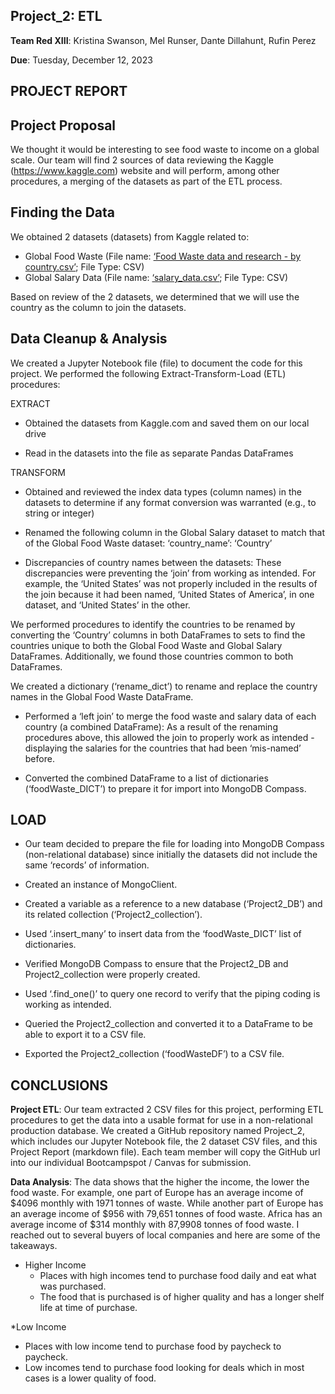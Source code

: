 ## Project_2: ETL

**Team Red XIII**: Kristina Swanson, Mel Runser, Dante Dillahunt, Rufin Perez

**Due**: Tuesday, December 12, 2023

## **PROJECT REPORT**

## Project Proposal

We thought it would be interesting to see food waste to income on a global scale.
Our team will find 2 sources of data reviewing the Kaggle (https://www.kaggle.com) website and will perform, among other procedures, a merging of the datasets as part of the ETL process.

## Finding the Data

We obtained 2 datasets (datasets) from Kaggle related to:
* Global Food Waste (File name: [‘Food Waste data and research - by country.csv’](https://www.kaggle.com/datasets/joebeachcapital/food-waste); File Type: CSV)
* Global Salary Data (File name: [‘salary_data.csv’](https://www.kaggle.com/datasets/zedataweaver/global-salary-data); File Type: CSV)

Based on review of the 2 datasets, we determined that we will use the country as the column to join the datasets. 

## Data Cleanup & Analysis

We created a Jupyter Notebook file (file) to document the code for this project. We performed the following Extract-Transform-Load (ETL) procedures:

EXTRACT
* Obtained the datasets from Kaggle.com and saved them on our local drive
  
* Read in the datasets into the file as separate Pandas DataFrames

TRANSFORM
* Obtained and reviewed the index data types (column names) in the datasets to determine if any format conversion was warranted (e.g., to string or integer)

* Renamed the following column in the Global Salary dataset to match that of the Global Food Waste dataset:
‘country_name’: ‘Country’

* Discrepancies of country names between the datasets:
These discrepancies were preventing the ‘join’ from working as intended. For example, the ‘United States’ was not properly included in the results of the join because it had been named, ‘United States of America’, in one dataset, and ‘United States’ in the other. 

We performed procedures to identify the countries to be renamed by converting the ‘Country’ columns in both DataFrames to sets to find the countries unique to both the Global Food Waste and Global Salary DataFrames. Additionally, we found those countries common to both DataFrames.

We created a dictionary (‘rename_dict’) to rename and replace the country names in the Global Food Waste DataFrame. 

* Performed a ‘left join’ to merge the food waste and salary data of each country (a combined DataFrame):
As a result of the renaming procedures above, this allowed the join to properly work as intended - displaying the salaries for the countries that had been ‘mis-named’ before.

* Converted the combined DataFrame to a list of dictionaries (‘foodWaste_DICT’) to prepare it for import into MongoDB Compass.

## LOAD
* Our team decided to prepare the file for loading into MongoDB Compass (non-relational database) since initially the datasets did not include the same ‘records’ of information.

* Created an instance of MongoClient.

* Created a variable as a reference to a new database (‘Project2_DB’) and its related collection (‘Project2_collection’).

* Used ‘.insert_many’ to insert data from the ‘foodWaste_DICT’ list of dictionaries.

* Verified MongoDB Compass to ensure that the Project2_DB and Project2_collection were properly created.

* Used ‘.find_one()’ to query one record to verify that the piping coding is working as intended.

* Queried the Project2_collection and converted it to a DataFrame to be able to export it to a CSV file.

* Exported the Project2_collection (‘foodWasteDF’) to a CSV file.   

## CONCLUSIONS 

**Project ETL**:
Our team extracted 2 CSV files for this project, performing ETL procedures to get the data into a usable format for use in a non-relational production database. We created a GitHub repository named Project_2, which includes our Jupyter Notebook file, the 2 dataset CSV files, and this Project Report (markdown file). Each team member will copy the GitHub url into our individual Bootcampspot / Canvas for submission.

**Data Analysis**:
The data shows that the higher the income, the lower the food waste. For example, one part of Europe has an average income of $4096 monthly with 1971 tonnes of waste. While another part of Europe has an average income of $956 with 79,651 tonnes of food waste. Africa has an average income of $314 monthly with 87,9908 tonnes of food waste. I reached out to several buyers of local companies and here are some of the takeaways.

* Higher Income
  - Places with high incomes tend to purchase food daily and eat what was purchased.
  - The food that is purchased is of higher quality and has a longer shelf life at time of purchase.

*Low Income
  - Places with low income tend to purchase food by paycheck to paycheck.
  - Low incomes tend to purchase food looking for deals which in most cases is a lower quality of food. 
